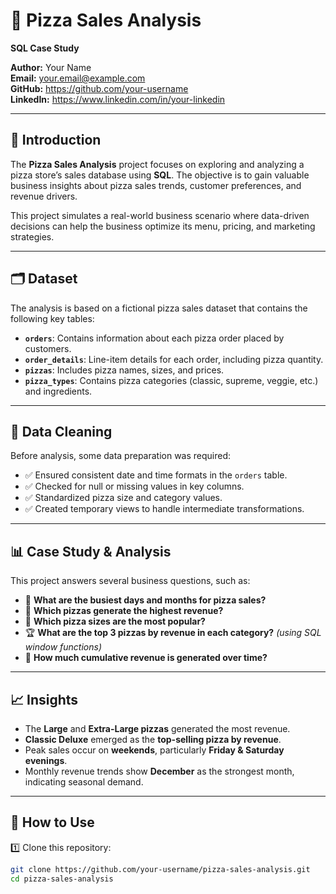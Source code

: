 
# 🍕 Pizza Sales Analysis  
**SQL Case Study**  

**Author:** Your Name  
**Email:** your.email@example.com  
**GitHub:** https://github.com/your-username  
**LinkedIn:** https://www.linkedin.com/in/your-linkedin  

---

## 📖 Introduction  

The **Pizza Sales Analysis** project focuses on exploring and analyzing a pizza store’s sales database using **SQL**. The objective is to gain valuable business insights about pizza sales trends, customer preferences, and revenue drivers.  

This project simulates a real-world business scenario where data-driven decisions can help the business optimize its menu, pricing, and marketing strategies.

---

## 🗂️ Dataset  

The analysis is based on a fictional pizza sales dataset that contains the following key tables:  

- **`orders`**: Contains information about each pizza order placed by customers.  
- **`order_details`**: Line-item details for each order, including pizza quantity.  
- **`pizzas`**: Includes pizza names, sizes, and prices.  
- **`pizza_types`**: Contains pizza categories (classic, supreme, veggie, etc.) and ingredients.  

---

## 🧹 Data Cleaning  

Before analysis, some data preparation was required:  

- ✅ Ensured consistent date and time formats in the `orders` table.  
- ✅ Checked for null or missing values in key columns.  
- ✅ Standardized pizza size and category values.  
- ✅ Created temporary views to handle intermediate transformations.

---

## 📊 Case Study & Analysis  

This project answers several business questions, such as:  

- 📅 **What are the busiest days and months for pizza sales?**  
- 🍕 **Which pizzas generate the highest revenue?**  
- 📐 **Which pizza sizes are the most popular?**  
- 🏆 **What are the top 3 pizzas by revenue in each category?** *(using SQL window functions)*  
- 💸 **How much cumulative revenue is generated over time?**  

---

## 📈 Insights  

- The **Large** and **Extra-Large pizzas** generated the most revenue.  
- **Classic Deluxe** emerged as the **top-selling pizza by revenue**.  
- Peak sales occur on **weekends**, particularly **Friday & Saturday evenings**.  
- Monthly revenue trends show **December** as the strongest month, indicating seasonal demand.

---

## 🚀 How to Use  

1️⃣ Clone this repository:  
```bash
git clone https://github.com/your-username/pizza-sales-analysis.git
cd pizza-sales-analysis
